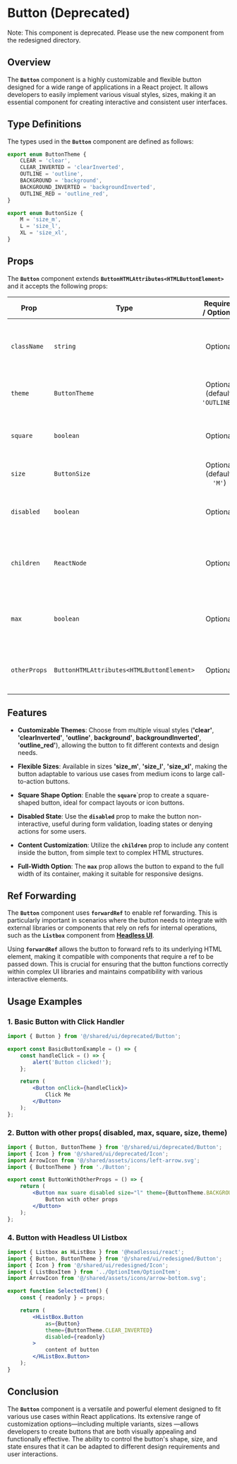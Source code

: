 # Button (Deprecated)

Note: This component is deprecated. Please use the new component from the redesigned directory.

## Overview
The **`Button`** component is a highly customizable and flexible button designed for a wide range of applications in a React project. 
It allows developers to easily implement various visual styles, sizes, making it an essential component for creating interactive and consistent user interfaces.

## Type Definitions
The types used in the **`Button`** component are defined as follows:
```typescript
export enum ButtonTheme {
    CLEAR = 'clear',
    CLEAR_INVERTED = 'clearInverted',
    OUTLINE = 'outline',
    BACKGROUND = 'background',
    BACKGROUND_INVERTED = 'backgroundInverted',
    OUTLINE_RED = 'outline_red',
}

export enum ButtonSize {
    M = 'size_m',
    L = 'size_l',
    XL = 'size_xl',
}
```
## Props 
The **`Button`** component extends **`ButtonHTMLAttributes<HTMLButtonElement>`** and it  accepts the following props:

| Prop         | Type                                      |          Required / Optional          | Description                                                                 |
|--------------|-------------------------------------------|:-------------------------------------:|-----------------------------------------------------------------------------|
| `className`  | `string`                                  |               Optional                | Additional custom class names to style the button.                          |
| `theme`      | `ButtonTheme`                             | Optional <br/> (default: `'OUTLINE'`) | Determines the visual style of the button.                                  |
| `square`     | `boolean`                                 |               Optional                | If `true`, the button will have a square shape.                             |
| `size`       | `ButtonSize`                              |    Optional <br/> (default: `'M'`)    | Specifies the size of the button.                                           |
| `disabled`   | `boolean`                                 |               Optional                | If `true`, the button will be disabled and non-interactive.                 |
| `children`   | `ReactNode`                               |               Optional                | The content to be displayed inside the button.                              |
| `max`        | `boolean`                                 |               Optional                | If `true`, the button will expand to take the full available width.         |
| `otherProps` | `ButtonHTMLAttributes<HTMLButtonElement>` |               Optional                | Any additional button HTML attributes.                                      |

## Features
- **Customizable  Themes**: Choose from multiple visual styles (**'clear'**, **'clearInverted'**, **'outline'**, **background'**, **backgroundInverted'**, **'outline_red'**), allowing the button to fit different contexts and design needs.

- **Flexible Sizes**: Available in sizes **'size_m'**, **'size_l'**, **'size_xl'**,  making the button adaptable to various use cases from medium icons to large call-to-action buttons.

- **Square Shape Option**: Enable the **`square`**`prop to create a square-shaped button, ideal for compact layouts or icon buttons.

- **Disabled State**: Use the **`disabled`** prop to make the button non-interactive, useful during form validation, loading states or denying actions for some users.

- **Content Customization**: Utilize the **`children`** prop to include any content inside the button, from simple text to complex HTML structures.

- **Full-Width Option**: The **`max`** prop allows the button to expand to the full width of its container, making it suitable for responsive designs.

  
## Ref Forwarding
The **`Button`** component uses **`forwardRef`** to enable ref forwarding. This is particularly important in scenarios where the button needs to integrate with external libraries or components that rely on refs for internal operations, such as the **`Listbox`** component from **[Headless UI](https://headlessui.com/)**.

Using **`forwardRef`** allows the button to forward refs to its underlying HTML element, making it compatible with components that require a ref to be passed down. This is crucial for ensuring that the button functions correctly within complex UI libraries and maintains compatibility with various interactive elements.


## Usage Examples

### 1. Basic Button with Click Handler
```jsx
import { Button } from '@/shared/ui/deprecated/Button';

export const BasicButtonExample = () => {
    const handleClick = () => {
        alert('Button clicked!');
    };

    return (
        <Button onClick={handleClick}>
            Click Me
        </Button>
    );
};
```

### 2. Button with other props( disabled, max, square, size, theme)

```jsx
import { Button, ButtonTheme } from '@/shared/ui/deprecated/Button';
import { Icon } from '@/shared/ui/deprecated/Icon';
import ArrowIcon from '@/shared/assets/icons/left-arrow.svg';
import { ButtonTheme } from './Button';

export const ButtonWithOtherProps = () => {
    return (
        <Button max suare disabled size="l" theme={ButtonTheme.BACKGROUND}>
            Button with other props
        </Button>
    );
};
```

### 4. Button with Headless UI Listbox
```jsx
import { Listbox as HListBox } from '@headlessui/react';
import { Button, ButtonTheme } from '@/shared/ui/redesigned/Button';
import { Icon } from '@/shared/ui/redesigned/Icon';
import { ListBoxItem } from '../OptionItem/OptionItem';
import ArrowIcon from '@/shared/assets/icons/arrow-bottom.svg';

export function SelectedItem() {
    const { readonly } = props;

    return (
        <HListBox.Button
            as={Button}
            theme={ButtonTheme.CLEAR_INVERTED}
            disabled={readonly}
        >
            content of button 
        </HListBox.Button>
    );
}
```

## Conclusion
The **`Button`** component is a versatile and powerful element designed to fit various use cases within React applications. 
Its extensive range of customization options—including multiple variants, sizes —allows developers to create buttons that are both visually appealing and functionally effective. 
The ability to control the button's shape, size, and state ensures that it can be adapted to different design requirements and user interactions. 
